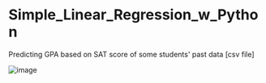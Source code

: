 # Simple_Linear_Regression_w_Python

Predicting GPA based on SAT score of some students' past data [csv file]

![image](https://user-images.githubusercontent.com/80431527/140641639-373b54e4-708c-44fa-b760-4edf88bedadc.png)
